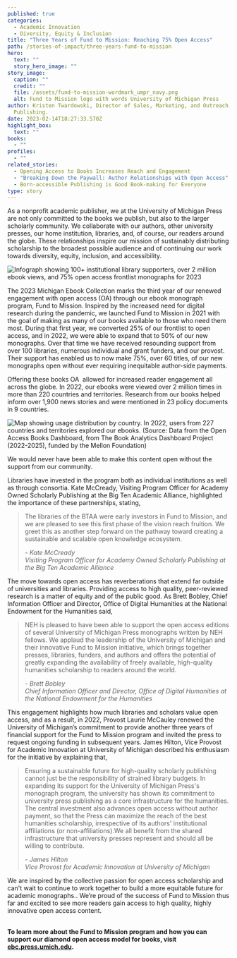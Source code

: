 ```yaml
---
published: true
categories:
  - Academic Innovation
  - Diversity, Equity & Inclusion
title: "Three Years of Fund to Mission: Reaching 75% Open Access"
path: /stories-of-impact/three-years-fund-to-mission
hero:
  text: ""
  story_hero_image: ""
story_image:
  caption: ""
  credit: ""
  file: /assets/fund-to-mission-wordmark_umpr_navy.png
  alt: Fund to Mission logo with words University of Michigan Press
author: Kristen Twardowski, Director of Sales, Marketing, and Outreach, Michigan
  Publishing.
date: 2023-02-14T18:27:33.570Z
highlight_box:
  text: ""
books:
  - ""
profiles:
  - ""
related_stories:
  - Opening Access to Books Increases Reach and Engagement
  - "Breaking Down the Paywall: Author Relationships with Open Access"
  - Born-accessible Publishing is Good Book-making for Everyone
type: story
---
```

<!--StartFragment-->

As a nonprofit academic publisher, we at the University of Michigan Press are not only committed to the books we publish, but also to the larger scholarly community. We collaborate with our authors, other university presses, our home institution, libraries, and, of course, our readers around the globe. These relationships inspire our mission of sustainably distributing scholarship to the broadest possible audience and of continuing our work towards diversity, equity, inclusion, and accessibility.

![Infograph showing 100+ institutional library supporters, over 2 million ebook views, and 75% open access frontlist monographs for 2023](/assets/fund-to-mission-stats.png)

The 2023 Michigan Ebook Collection marks the third year of our renewed engagement with open access (OA) through our ebook monograph program, Fund to Mission. Inspired by the increased need for digital research during the pandemic, we launched Fund to Mission in 2021 with the goal of making as many of our books available to those who need them most. During that first year, we converted 25% of our frontlist to open access, and in 2022, we were able to expand that to 50% of our new monographs. Over that time we have received resounding support from over 100 libraries, numerous individual and grant funders, and our provost. Their support has enabled us to now make 75%, over 60 titles, of our new monographs open without ever requiring inequitable author-side payments.

Offering these books OA  allowed for increased reader engagement all across the globe. In 2022, our ebooks were viewed over 2 million times in more than 220 countries and territories. Research from our books helped inform over 1,900 news stories and were mentioned in 23 policy documents in 9 countries.

![Map showing usage distribution by country. In 2022, users from 227 countries and territories explored our ebooks.  (Source: Data from the Open Access Books Dashboard, from The Book Analytics Dashboard Project (2022-2025), funded by the Mellon Foundation)](/assets/fund-to-mission-user-map.png)

We would never have been able to make this content open without the support from our community.

Libraries have invested in the program both as individual institutions as well as through consortia. Kate McCready, Visiting Program Officer for Academy Owned Scholarly Publishing at the Big Ten Academic Alliance, highlighted the importance of these partnerships, stating,

<blockquote class="quote full yellow"><p>The libraries of the BTAA were early investors in Fund to Mission, and we are pleased to see this first phase of the vision reach fruition. We greet this as another step forward on the pathway toward creating a sustainable and scalable open knowledge ecosystem.</p><footer><cite>- Kate McCready<br>Visiting Program Officer for Academy Owned Scholarly Publishing at the Big Ten Academic Alliance</cite></footer></blockquote>



The move towards open access has reverberations that extend far outside of universities and libraries. Providing access to high quality, peer-reviewed research is a matter of equity and of the public good. As Brett Bobley, Chief Information Officer and Director, Office of Digital Humanities at the National Endowment for the Humanities said,

<blockquote class="quote full blue"><p>NEH is pleased to have been able to support the open access editions of several University of Michigan Press monographs written by NEH fellows. We applaud the leadership of the University of Michigan and their innovative Fund to Mission initiative, which brings together presses, libraries, funders, and authors and offers the potential of greatly expanding the availability of freely available, high-quality humanities scholarship to readers around the world.</p><footer><cite>- Brett Bobley<br>Chief Information Officer and Director, Office of Digital Humanities at the National Endowment for the Humanities</cite></footer></blockquote>



This engagement highlights how much libraries and scholars value open access, and as a result, in 2022, Provost Laurie McCauley renewed the University of Michigan’s commitment to provide another three years of financial support for the Fund to Mission program and invited the press to request ongoing funding in subsequent years. James Hilton, Vice Provost for Academic Innovation at University of Michigan described his enthusiasm for the initiative by explaining that,

<blockquote class="quote full yellow"><p>Ensuring a sustainable future for high-quality scholarly publishing cannot just be the responsibility of strained library budgets. In expanding its support for the University of Michigan Press's monograph program, the university has shown its commitment to university press publishing as a core infrastructure for the humanities. The central investment also advances open access without author payment, so that the Press can maximize the reach of the best humanities scholarship, irrespective of its authors' institutional affiliations (or non-affiliations).We all benefit from the shared infrastructure that university presses represent and should all be willing to contribute.</p><footer><cite>- James Hilton<br>Vice Provost for Academic Innovation at University of Michigan</cite></footer></blockquote>

We are inspired by the collective passion for open access scholarship and can't wait to continue to work together to build a more equitable future for academic monographs.. We’re proud of the success of Fund to Mission thus far and excited to see more readers gain access to high quality, highly innovative open access content.

**\
To learn more about the Fund to Mission program and how you can support our diamond open access model for books, visit [ebc.press.umich.edu](https://ebc.press.umich.edu/).**

<!--EndFragment-->